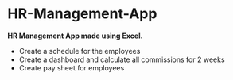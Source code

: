 # HR-Management-App
**HR Management App made using Excel.**

- Create a schedule for the employees
- Create a dashboard and calculate all commissions for 2 weeks
- Create pay sheet for employees
